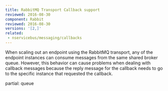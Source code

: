 ```yaml
---
title: RabbitMQ Transport Callback support
reviewed: 2016-08-30
component: Rabbit
reviewed: 2016-08-30
versions: '[2,]'
related:
 - nservicebus/messaging/callbacks
---
```


When scaling out an endpoint using the RabbitMQ transport, any of the endpoint instances can consume messages from the same shared broker queue. However, this behavior can cause problems when dealing with callback messages because the reply message for the callback needs to go to the specific instance that requested the callback.


partial: queue